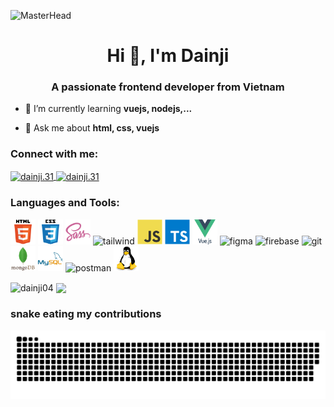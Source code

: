 ![MasterHead](https://firebasestorage.googleapis.com/v0/b/flexi-coding.appspot.com/o/dempgi7-520f8d5f-63d4-4453-8822-dbc149ae27f8.gif?alt=media&token=91c0c7b2-93c3-4029-b011-1a8703c5730d)
<h1 align="center">Hi 👋, I'm Dainji</h1>
<h3 align="center">A passionate frontend developer from Vietnam</h3>

- 🌱 I’m currently learning **vuejs, nodejs,...**

- 💬 Ask me about **html, css, vuejs**

<h3 align="left">Connect with me:</h3>
<p align="left">
  <a href="https://fb.com/dainji.31" target="blank">
    <img align="center" src="https://raw.githubusercontent.com/rahuldkjain/github-profile-readme-generator/master/src/images/icons/Social/facebook.svg" alt="dainji.31"   height="30" width="40" />
  </a>
  <a href="https://www.instagram.com/_dainji.31/" target="blank">
    <img align="center" src="https://raw.githubusercontent.com/rahuldkjain/github-profile-readme-generator/master/src/images/icons/Social/instagram.svg" alt="dainji.31"   height="30" width="40" />
  </a>
</p>

<h3 align="left">Languages and Tools:</h3>
<p align="left">
  <img src="https://raw.githubusercontent.com/devicons/devicon/master/icons/html5/html5-original-wordmark.svg" alt="html5" width="40" height="40" />

  <img src="https://raw.githubusercontent.com/devicons/devicon/master/icons/css3/css3-original-wordmark.svg" alt="css3" width="40" height="40" />

  <img src="https://raw.githubusercontent.com/devicons/devicon/master/icons/sass/sass-original.svg" alt="sass" width="40" height="40" />

  <img src="https://www.vectorlogo.zone/logos/tailwindcss/tailwindcss-icon.svg" alt="tailwind" width="40" height="40" />

  <img src="https://raw.githubusercontent.com/devicons/devicon/master/icons/javascript/javascript-original.svg" alt="javascript" width="40" height="40" />

  <img src="https://raw.githubusercontent.com/devicons/devicon/master/icons/typescript/typescript-original.svg" alt="typescript" width="40" height="40" />

  <img src="https://raw.githubusercontent.com/devicons/devicon/master/icons/vuejs/vuejs-original-wordmark.svg" alt="vuejs" width="40" height="40" />

  <img src="https://www.vectorlogo.zone/logos/figma/figma-icon.svg" alt="figma" width="40" height="40" />

 <img src="https://www.vectorlogo.zone/logos/firebase/firebase-icon.svg" alt="firebase" width="40" height="40" />

  <img src="https://www.vectorlogo.zone/logos/git-scm/git-scm-icon.svg" alt="git" width="40" height="40" />


  <img src="https://raw.githubusercontent.com/devicons/devicon/master/icons/mongodb/mongodb-original-wordmark.svg" alt="mongodb" width="40" height="40" />

  <img src="https://raw.githubusercontent.com/devicons/devicon/master/icons/mysql/mysql-original-wordmark.svg" alt="mysql" width="40" height="40" />

  <img src="https://www.vectorlogo.zone/logos/getpostman/getpostman-icon.svg" alt="postman" width="40" height="40" />

  <img src="https://raw.githubusercontent.com/devicons/devicon/master/icons/linux/linux-original.svg" alt="linux" width="40" height="40" />
</p>
<a href="#" title="dainji04">
  </a>
<p>
  <img align="center" src="https://github-readme-stats.vercel.app/api/top-langs?username=dainji04&show_icons=true&locale=en&layout=compact" alt="dainji04" />
    <img align="center" src="https://github-readme-streak-stats.herokuapp.com?user=dainji04&theme=light&hide_border=true&date_format=M%20j%5B%2C%20Y%5D" />
</p>

<h3>snake eating my contributions</h3>

![snake gif](https://github.com/dainji04/dainji/blob/output/github-contribution-grid-snake.svg)
